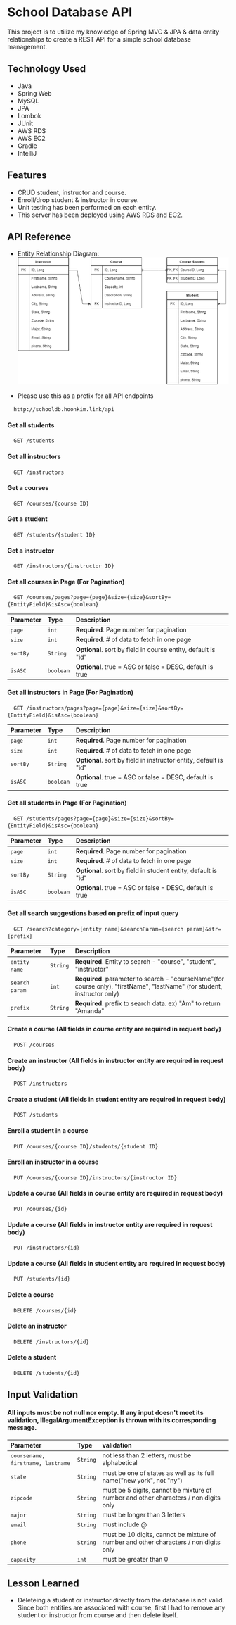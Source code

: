 
# School Database API
This project is to utilize my knowledge of Spring MVC & JPA & data entity relationships to create a REST API for a simple school database management.
 



## Technology Used

- Java 
- Spring Web
- MySQL
- JPA 
- Lombok 
- JUnit 
- AWS RDS 
- AWS EC2
- Gradle
- IntelliJ


## Features

- CRUD student, instructor and course.
- Enroll/drop student & instructor in course.
- Unit testing has been performed on each entity.
- This server has been deployed using AWS RDS and EC2.


## API Reference
- Entity Relationship Diagram:
![App Screenshot](https://github.com/hoon0661/schooldb/blob/main/schooldbERD.png?raw=true)

- Please use this as a prefix for all API endpoints

```http
  http://schooldb.hoonkim.link/api
```

#### Get all students

```http
  GET /students
```

#### Get all instructors

```http
  GET /instructors
```

#### Get a courses

```http
  GET /courses/{course ID}
```

#### Get a student

```http
  GET /students/{student ID}
```

#### Get a instructor

```http
  GET /instructors/{instructor ID}
```

#### Get all courses in Page (For Pagination)

```http
  GET /courses/pages?page={page}&size={size}&sortBy={EntityField}&isAsc={boolean}
```

| Parameter | Type     | Description                       |
| :-------- | :------- | :-------------------------------- |
| `page`      | `int` | **Required**. Page number for pagination |
| `size`      | `int` | **Required**. # of data to fetch in one page |
| `sortBy`      | `String` | **Optional**. sort by field in course entity, default is "id" |
| `isASC`      | `boolean` | **Optional**. true = ASC or false = DESC, default is true |


#### Get all instructors in Page (For Pagination)

```http
  GET /instructors/pages?page={page}&size={size}&sortBy={EntityField}&isAsc={boolean}
```

| Parameter | Type     | Description                       |
| :-------- | :------- | :-------------------------------- |
| `page`      | `int` | **Required**. Page number for pagination |
| `size`      | `int` | **Required**. # of data to fetch in one page |
| `sortBy`      | `String` | **Optional**. sort by field in instructor entity, default is "id" |
| `isASC`      | `boolean` | **Optional**. true = ASC or false = DESC, default is true |


#### Get all students in Page (For Pagination)

```http
  GET /students/pages?page={page}&size={size}&sortBy={EntityField}&isAsc={boolean}
```

| Parameter | Type     | Description                       |
| :-------- | :------- | :-------------------------------- |
| `page`      | `int` | **Required**. Page number for pagination |
| `size`      | `int` | **Required**. # of data to fetch in one page |
| `sortBy`      | `String` | **Optional**. sort by field in student entity, default is "id" |
| `isASC`      | `boolean` | **Optional**. true = ASC or false = DESC, default is true |

#### Get all search suggestions based on prefix of input query

```http
  GET /search?category={entity name}&searchParam={search param}&str={prefix}
```

| Parameter | Type     | Description                       |
| :-------- | :------- | :-------------------------------- |
| `entity name`      | `String` | **Required**. Entity to search - "course", "student", "instructor" |
| `search param`      | `int` | **Required**.  parameter to search - "courseName"(for course only), "firstName", "lastName" (for student, instructor only)|
| `prefix`      | `String` | **Required**. prefix to search data. ex) "Am" to return "Amanda" |


#### Create a course (All fields in course entity are required in request body)

```http
  POST /courses 
```

#### Create an instructor (All fields in instructor entity are required in request body)

```http
  POST /instructors 
```

#### Create a student (All fields in student entity are required in request body)

```http
  POST /students 
```

#### Enroll a student in a course

```http
  PUT /courses/{course ID}/students/{student ID} 
```

#### Enroll an instructor in a course

```http
  PUT /courses/{course ID}/instructors/{instructor ID} 
```

#### Update a course (All fields in course entity are required in request body)

```http
  PUT /courses/{id}
```

#### Update a course (All fields in instructor entity are required in request body)

```http
  PUT /instructors/{id}
```

#### Update a course (All fields in student entity are required in request body)

```http
  PUT /students/{id}
```

#### Delete a course

```http
  DELETE /courses/{id}
```

#### Delete an instructor

```http
  DELETE /instructors/{id}
```

#### Delete a student

```http
  DELETE /students/{id}
```





## Input Validation

#### All inputs must be not null nor empty. If any input doesn't meet its validation, IllegalArgumentException is thrown with its corresponding message.

| Parameter | Type     | validation                       |
| :-------- | :------- | :-------------------------------- |
| `coursename, firstname, lastname`      | `String` | not less than 2 letters, must be alphabetical |
| `state`      | `String` | must be one of states as well as its full name("new york", not "ny") |
| `zipcode`      | `String` | must be 5 digits, cannot be mixture of number and other characters / non digits only |
| `major`      | `String` | must be longer than 3 letters |
| `email`      | `String` | must include @ |
| `phone`      | `String` | must be 10 digits, cannot be mixture of number and other characters / non digits only |
| `capacity`      | `int` | must be greater than 0 |

## Lesson Learned
- Deleteing a student or instructor directly from the database is not valid. Since both entities are associated with course, first I had to remove any student or instructor from course and then delete itself.   
